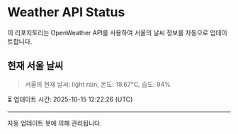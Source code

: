 
# Weather API Status

이 리포지토리는 OpenWeather API를 사용하여 서울의 날씨 정보를 자동으로 업데이트합니다.

## 현재 서울 날씨
> 서울의 현재 날씨: light rain, 온도: 19.67°C, 습도: 94%

⏳ 업데이트 시간: 2025-10-15 12:22:26 (UTC)

---
자동 업데이트 봇에 의해 관리됩니다.

